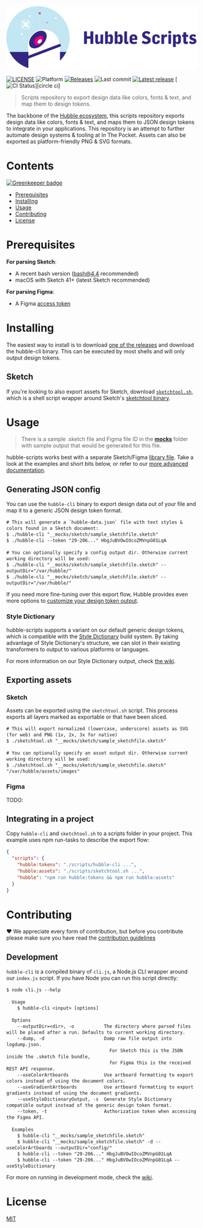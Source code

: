 ![Hubble Scripts logo][logo]

[![LICENSE](https://badgen.net/badge/license/MIT/blue)][license]
![Platform](https://badgen.net/badge/platform/macOS?icon=apple)
[![Releases](https://badgen.net/github/releases/inthepocket/hubble-scripts)][releases]
![Last commit](https://badgen.net/github/last-commit/inthepocket/hubble-scripts)
[![Latest release](https://badgen.net/github/release/inthepocket/hubble-scripts/stable)][latest release]
[![CI Status](https://badgen.net/circleci/github/inthepocket/hubble-scripts)][circle ci]

> Scripts repository to export design data like colors, fonts & text, and map them to design tokens.

The backbone of the [Hubble ecosystem][hubble homepage], this scripts repository exports design data like colors, fonts & text, and maps them to JSON design tokens to integrate in your applications. This repository is an attempt to further automate design systems & tooling at In The Pocket. Assets can also be exported as platform-friendly PNG & SVG formats.

# Contents

[![Greenkeeper badge](https://badges.greenkeeper.io/inthepocket/hubble-scripts.svg)](https://greenkeeper.io/)

- [Prerequisites](#prerequisites)
- [Installing](#installing)
- [Usage](#usage)
- [Contributing](#contributing)
- [License](#license)

# Prerequisites

__For parsing Sketch__:

- A recent bash version (bash@4.4 recommended)
- macOS with Sketch 41+ (latest Sketch recommended)

__For parsing Figma__:

- A Figma [access token][figma access token]

# Installing

The easiest way to install is to download [one of the releases][releases] and download the hubble-cli binary. This can be executed by most shells and will only output design tokens.

## Sketch

If you're looking to also export assets for Sketch, download [`sketchtool.sh`][sketchtool], which is a shell script wrapper around Sketch's [sketchtool binary][sketchtool docs].

# Usage

> There is a sample .sketch file and Figma file ID in the [__mocks__][mocks] folder with sample output that would be generated for this file.

hubble-scripts works best with a separate Sketch/Figma [library file][sketch library docs]. Take a look at the examples and short bits below, or refer to our [more advanced documentation][wiki].

## Generating JSON config

You can use the `hubble-cli` binary to export design data out of your file and map it to a generic JSON design token format.

```shell
# This will generate a `hubble-data.json` file with text styles & colors found in a Sketch document:
$ ./hubble-cli "__mocks/sketch/sample_sketchfile.sketch"
$ ./hubble-cli --token "29-206..." HbgJuBVOwIOcoZMVnpG01LqA

# You can optionally specify a config output dir. Otherwise current working directory will be used:
$ ./hubble-cli "__mocks/sketch/sample_sketchfile.sketch" --outputDir="/var/hubble/"
$ ./hubble-cli "__mocks/sketch/sample_sketchfile.sketch" --outputDir="/var/hubble/"
```

If you need more fine-tuning over this export flow, Hubble provides even more options to [customize your design token output][hubble-cli options].

### Style Dictionary

hubble-scripts supports a variant on our default generic design tokens, which is compatible with the [Style Dictionary][style dictionary] build system.
By taking advantage of Style Dictionary's structure, we can slot in their existing transformers to output to various platforms or languages.

For more information on our Style Dictionary output, check [the wiki][wiki style dictionary].

## Exporting assets

### Sketch

Assets can be exported using the `sketchtool.sh` script. This process exports all layers marked as exportable or that have been sliced.

```shell
# This will export normalized (lowercase, underscore) assets as SVG (for web) and PNG (1x, 2x, 3x for native)
$ ./sketchtool.sh "__mocks/sketch/sample_sketchfile.sketch"

# You can optionally specify an asset output dir. Otherwise current working directory will be used:
$ ./sketchtool.sh "__mocks/sketch/sample_sketchfile.sketch" "/var/hubble/assets/images"
```

### Figma

TODO:

## Integrating in a project

Copy `hubble-cli` and `sketchtool.sh` to a scripts folder in your project. This example uses npm run-tasks to describe the export flow:

```json
{
  "scripts": {
    "hubble:tokens": "./scripts/hubble-cli ...",
    "hubble:assets": "./scripts/sketchtool.sh ...",
    "hubble": "npm run hubble:tokens && npm run hubble:assets"
  }
}
```

# Contributing

❤ We appreciate every form of contribution, but before you contribute please make sure you have read the [contribution guidelines][contributing]

## Development

`hubble-cli` is a compiled binary of `cli.js`, a Node.js CLI wrapper around our `index.js` script. If you have Node you can run this script directly:

```shell
$ node cli.js --help

  Usage
    $ hubble-cli <input> [options]

  Options
    --outputDir=<dir>, -o           The directory where parsed files will be placed after a run. Defaults to current working directory.
    --dump, -d                      Dump raw file output into logdump.json.
                                      For Sketch this is the JSON inside the .sketch file bundle,
                                      for Figma this is the received REST API response.
    --useColorArtboards             Use artboard formatting to export colors instead of using the document colors.
    --useGradientArtboards          Use artboard formatting to export gradients instead of using the document gradients.
    --useStyleDictionaryOutput, -s  Generate Style Dictionary compatible output instead of the generic design token format.
    --token, -t                     Authorization token when accessing the Figma API.

  Examples
    $ hubble-cli "__mocks/sample_sketchfile.sketch"
    $ hubble-cli "__mocks/sample_sketchfile.sketch" -d --useColorArtboards --outputDir="config/"
    $ hubble-cli --token "29-206..." HbgJuBVOwIOcoZMVnpG01LqA
    $ hubble-cli --token "29-206..." HbgJuBVOwIOcoZMVnpG01LqA --useStyleDictionary
```

For more on running in development mode, check the [wiki].

# License

[MIT][license]

<!-- LINKS -->
[hubble homepage]: https://hubble.inthepocket.design

[logo]: https://github.com/inthepocket/hubble-scripts/blob/master/.github/hubble-scripts-banner.png
[license]: https://github.com/inthepocket/hubble-scripts/blob/master/LICENSE
[contributing]: https://github.com/inthepocket/hubble-scripts/blob/master/CONTRIBUTING.md
[releases]: https://github.com/inthepocket/hubble-scripts/releases
[latest release]: https://github.com/inthepocket/hubble-scripts/releases/latest
[wiki]: https://github.com/inthepocket/hubble-scripts/wiki
[hubble-cli options]: https://github.com/inthepocket/hubble-scripts/wiki/Hubble-cli-options
[mocks]: https://github.com/inthepocket/hubble-scripts/blob/master/__mocks__/
[sketchtool]: https://github.com/inthepocket/hubble-scripts/blob/master/sketchtool.sh
[wiki style dictionary]: https://github.com/inthepocket/hubble-scripts/wiki/Exporting-design-tokens#style-dictionary

[travis]: https://travis-ci.org/inthepocket/hubble-scripts
[sketch library docs]: https://sketchapp.com/docs/libraries/
[sketchtool docs]: https://developer.sketchapp.com/guides/sketchtool/
[style dictionary]: https://amzn.github.io/style-dictionary
[figma access token]: https://www.figma.com/developers/api#access-tokens

